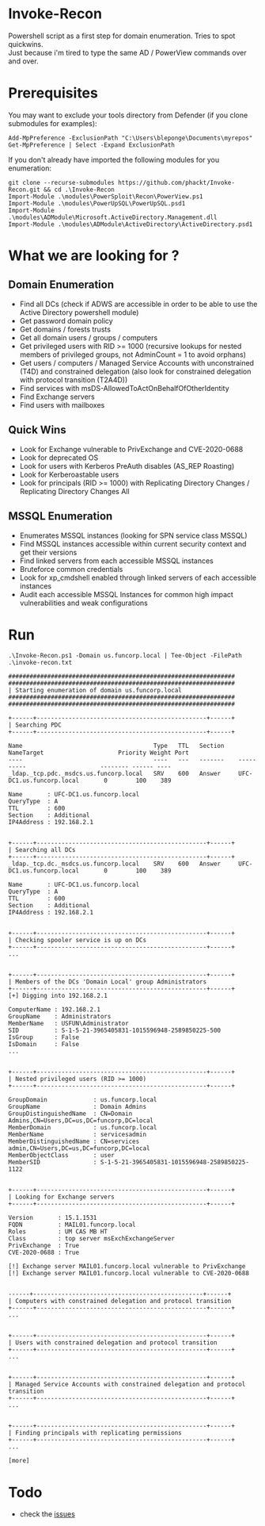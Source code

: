 # Invoke-Recon
Powershell script as a first step for domain enumeration. Tries to spot quickwins.  
Just because i'm tired to type the same AD / PowerView commands over and over.  
  
# Prerequisites  
You may want to exclude your tools directory from Defender (if you clone submodules for examples):  
```
Add-MpPreference -ExclusionPath "C:\Users\bleponge\Documents\myrepos"
Get-MpPreference | Select -Expand ExclusionPath
```  
  
If you don't already have imported the following modules for you enumeration:    
```
git clone --recurse-submodules https://github.com/phackt/Invoke-Recon.git && cd .\Invoke-Recon
Import-Module .\modules\PowerSploit\Recon\PowerView.ps1
Import-Module .\modules\PowerUpSQL\PowerUpSQL.psd1
Import-Module .\modules\ADModule\Microsoft.ActiveDirectory.Management.dll
Import-Module .\modules\ADModule\ActiveDirectory\ActiveDirectory.psd1
```  
  
# What we are looking for ?  
  
## Domain Enumeration  
  
 - Find all DCs (check if ADWS are accessible in order to be able to use the Active Directory powershell module)
 - Get password domain policy
 - Get domains / forests trusts
 - Get all domain users / groups / computers
 - Get privileged users with RID >= 1000 (recursive lookups for nested members of privileged groups, not AdminCount = 1 to avoid orphans)
 - Get users / computers / Managed Service Accounts with unconstrained (T4D) and constrained delegation (also look for constrained delegation with protocol transition (T2A4D)) 
 - Find services with msDS-AllowedToActOnBehalfOfOtherIdentity
 - Find Exchange servers
 - Find users with mailboxes
  
## Quick Wins  
  
- Look for Exchange vulnerable to PrivExchange and CVE-2020-0688  
- Look for deprecated OS
- Look for users with Kerberos PreAuth disables (AS_REP Roasting)
- Look for Kerberoastable users
- Look for principals (RID >= 1000) with Replicating Directory Changes / Replicating Directory Changes All
  
## MSSQL Enumeration  
  
- Enumerates MSSQL instances (looking for SPN service class MSSQL)
- Find MSSQL instances accessible within current security context and get their versions
- Find linked servers from each accessible MSSQL instances
- Bruteforce common credentials
- Look for xp_cmdshell enabled through linked servers of each accessible instances
- Audit each accessible MSSQL Instances for common high impact vulnerabilities and weak configurations
  
# Run  
```
.\Invoke-Recon.ps1 -Domain us.funcorp.local | Tee-Object -FilePath .\invoke-recon.txt

################################################################
################################################################
| Starting enumeration of domain us.funcorp.local
################################################################
################################################################

+------+------------------------------------------------+------+
| Searching PDC
+------+------------------------------------------------+------+

Name                                     Type   TTL   Section    NameTarget                     Priority Weight Port
----                                     ----   ---   -------    ----------                     -------- ------ ----
_ldap._tcp.pdc._msdcs.us.funcorp.local   SRV    600   Answer     UFC-DC1.us.funcorp.local       0        100    389

Name       : UFC-DC1.us.funcorp.local
QueryType  : A
TTL        : 600
Section    : Additional
IP4Address : 192.168.2.1


+------+------------------------------------------------+------+
| Searching all DCs
+------+------------------------------------------------+------+
_ldap._tcp.dc._msdcs.us.funcorp.local    SRV    600   Answer     UFC-DC1.us.funcorp.local       0        100    389

Name       : UFC-DC1.us.funcorp.local
QueryType  : A
TTL        : 600
Section    : Additional
IP4Address : 192.168.2.1


+------+------------------------------------------------+------+
| Checking spooler service is up on DCs
+------+------------------------------------------------+------+
...


+------+------------------------------------------------+------+
| Members of the DCs 'Domain Local' group Administrators
+------+------------------------------------------------+------+
[+] Digging into 192.168.2.1

ComputerName : 192.168.2.1
GroupName    : Administrators
MemberName   : USFUN\Administrator
SID          : S-1-5-21-3965405831-1015596948-2589850225-500
IsGroup      : False
IsDomain     : False
...


+------+------------------------------------------------+------+
| Nested privileged users (RID >= 1000)
+------+------------------------------------------------+------+

GroupDomain             : us.funcorp.local
GroupName               : Domain Admins
GroupDistinguishedName  : CN=Domain Admins,CN=Users,DC=us,DC=funcorp,DC=local
MemberDomain            : us.funcorp.local
MemberName              : servicesadmin
MemberDistinguishedName : CN=services admin,CN=Users,DC=us,DC=funcorp,DC=local
MemberObjectClass       : user
MemberSID               : S-1-5-21-3965405831-1015596948-2589850225-1122


+------+------------------------------------------------+------+
| Looking for Exchange servers
+------+------------------------------------------------+------+

Version       : 15.1.1531
FQDN          : MAIL01.funcorp.local
Roles         : UM CAS MB HT
Class         : top server msExchExchangeServer
PrivExchange  : True
CVE-2020-0688 : True

[!] Exchange server MAIL01.funcorp.local vulnerable to PrivExchange
[!] Exchange server MAIL01.funcorp.local vulnerable to CVE-2020-0688


------+------------------------------------------------+------+
| Computers with constrained delegation and protocol transition
+------+------------------------------------------------+------+
...


+------+------------------------------------------------+------+
| Users with constrained delegation and protocol transition
+------+------------------------------------------------+------+
...


+------+------------------------------------------------+------+
| Managed Service Accounts with constrained delegation and protocol transition
+------+------------------------------------------------+------+
...


+------+------------------------------------------------+------+
| Finding principals with replicating permissions
+------+------------------------------------------------+------+
...

[more]
```

# Todo
- check the [issues](https://github.com/phackt/Invoke-Recon/issues)
